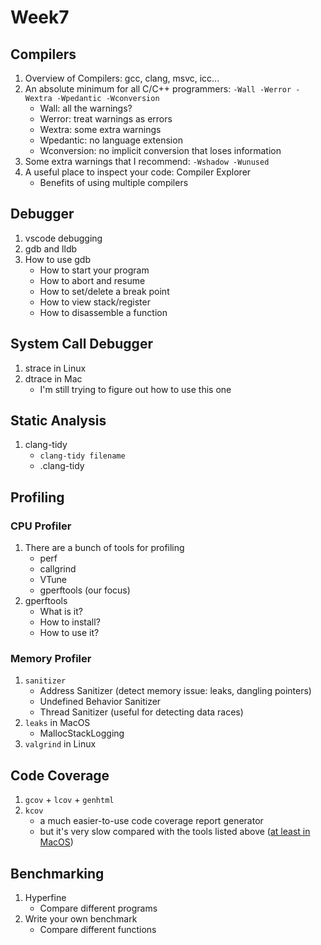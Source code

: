# Week7

## Compilers

1. Overview of Compilers: gcc, clang, msvc, icc...
2. An absolute minimum for all C/C++ programmers: `-Wall -Werror -Wextra -Wpedantic -Wconversion`
    - Wall: all the warnings?
    - Werror: treat warnings as errors
    - Wextra: some extra warnings
    - Wpedantic: no language extension
    - Wconversion: no implicit conversion that loses information
3. Some extra warnings that I recommend: `-Wshadow -Wunused`
4. A useful place to inspect your code: Compiler Explorer
    - Benefits of using multiple compilers

## Debugger

1. vscode debugging
2. gdb and lldb
3. How to use gdb
    - How to start your program
    - How to abort and resume
    - How to set/delete a break point
    - How to view stack/register
    - How to disassemble a function

## System Call Debugger

1. strace in Linux
2. dtrace in Mac
    - I'm still trying to figure out how to use this one

## Static Analysis

1. clang-tidy
    - `clang-tidy filename`
    - .clang-tidy

## Profiling

### CPU Profiler

1. There are a bunch of tools for profiling
    - perf
    - callgrind
    - VTune
    - gperftools (our focus)
2. gperftools
    - What is it?
    - How to install?
    - How to use it?

### Memory Profiler

1. `sanitizer`
    - Address Sanitizer (detect memory issue: leaks, dangling pointers)
    - Undefined Behavior Sanitizer
    - Thread Sanitizer (useful for detecting data races)
2. `leaks` in MacOS
    - MallocStackLogging
3. `valgrind` in Linux

## Code Coverage

1. `gcov` + `lcov` + `genhtml`
2. `kcov`
    - a much easier-to-use code coverage report generator
    - but it's very slow compared with the tools listed above ([at least in MacOS](https://github.com/SimonKagstrom/kcov/issues/356))

## Benchmarking

1. Hyperfine
    - Compare different programs
2. Write your own benchmark
    - Compare different functions